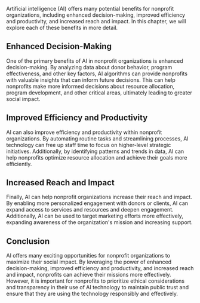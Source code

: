 
Artificial intelligence (AI) offers many potential benefits for nonprofit organizations, including enhanced decision-making, improved efficiency and productivity, and increased reach and impact. In this chapter, we will explore each of these benefits in more detail.

Enhanced Decision-Making
------------------------

One of the primary benefits of AI in nonprofit organizations is enhanced decision-making. By analyzing data about donor behavior, program effectiveness, and other key factors, AI algorithms can provide nonprofits with valuable insights that can inform future decisions. This can help nonprofits make more informed decisions about resource allocation, program development, and other critical areas, ultimately leading to greater social impact.

Improved Efficiency and Productivity
------------------------------------

AI can also improve efficiency and productivity within nonprofit organizations. By automating routine tasks and streamlining processes, AI technology can free up staff time to focus on higher-level strategic initiatives. Additionally, by identifying patterns and trends in data, AI can help nonprofits optimize resource allocation and achieve their goals more efficiently.

Increased Reach and Impact
--------------------------

Finally, AI can help nonprofit organizations increase their reach and impact. By enabling more personalized engagement with donors or clients, AI can expand access to services and resources and deepen engagement. Additionally, AI can be used to target marketing efforts more effectively, expanding awareness of the organization's mission and increasing support.

Conclusion
----------

AI offers many exciting opportunities for nonprofit organizations to maximize their social impact. By leveraging the power of enhanced decision-making, improved efficiency and productivity, and increased reach and impact, nonprofits can achieve their missions more effectively. However, it is important for nonprofits to prioritize ethical considerations and transparency in their use of AI technology to maintain public trust and ensure that they are using the technology responsibly and effectively.
